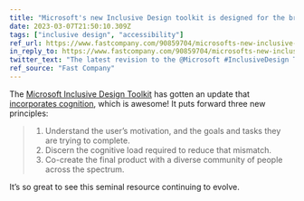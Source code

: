 ```yaml
---
title: "Microsoft's new Inclusive Design toolkit is designed for the brain"
date: 2023-03-07T21:50:10.309Z
tags: ["inclusive design", "accessibility"]
ref_url: https://www.fastcompany.com/90859704/microsofts-new-inclusive-design-toolkit-designed-for-the-brain
in_reply_to: https://www.fastcompany.com/90859704/microsofts-new-inclusive-design-toolkit-designed-for-the-brain
twitter_text: "The latest revision to the @Microsoft #InclusiveDesign Toolkit includes new considerations for how we think."
ref_source: "Fast Company"
---
```


The [Microsoft Inclusive Design Toolkit](https://inclusive.microsoft.design/) has gotten an update that [incorporates cognition](https://inclusive.microsoft.design/tools-and-activities/InclusiveDesignForCognitionGuidebook.pdf), which is awesome! It puts forward three new principles:


> 1. Understand the user’s motivation, and the goals and tasks they are trying to complete.
> 2. Discern the cognitive load required to reduce that mismatch.
> 3. Co-create the final product with a diverse community of people across the spectrum.


It’s so great to see this seminal resource continuing to evolve.
